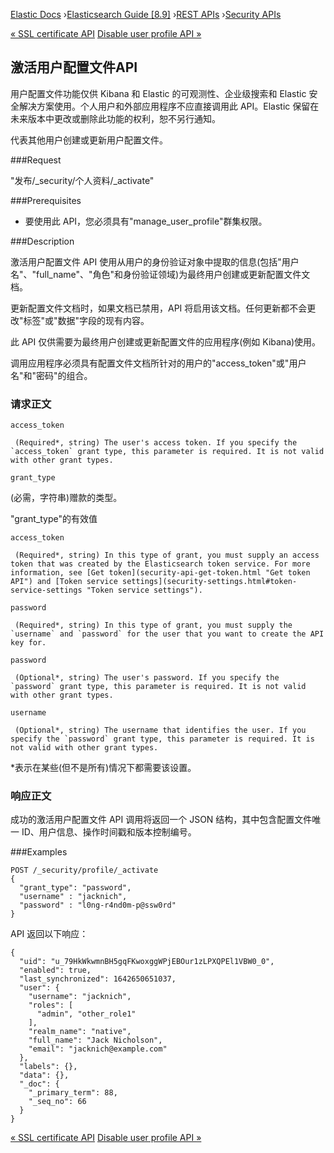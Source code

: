 

[Elastic Docs](/guide/) ›[Elasticsearch Guide [8.9]](index.md) ›[REST
APIs](rest-apis.md) ›[Security APIs](security-api.md)

[« SSL certificate API](security-api-ssl.md) [Disable user profile API
»](security-api-disable-user-profile.md)

## 激活用户配置文件API

用户配置文件功能仅供 Kibana 和 Elastic 的可观测性、企业级搜索和 Elastic 安全解决方案使用。个人用户和外部应用程序不应直接调用此 API。Elastic 保留在未来版本中更改或删除此功能的权利，恕不另行通知。

代表其他用户创建或更新用户配置文件。

###Request

"发布/_security/个人资料/_activate"

###Prerequisites

* 要使用此 API，您必须具有"manage_user_profile"群集权限。

###Description

激活用户配置文件 API 使用从用户的身份验证对象中提取的信息(包括"用户名"、"full_name"、"角色"和身份验证领域)为最终用户创建或更新配置文件文档。

更新配置文件文档时，如果文档已禁用，API 将启用该文档。任何更新都不会更改"标签"或"数据"字段的现有内容。

此 API 仅供需要为最终用户创建或更新配置文件的应用程序(例如 Kibana)使用。

调用应用程序必须具有配置文件文档所针对的用户的"access_token"或"用户名"和"密码"的组合。

### 请求正文

`access_token`

     (Required*, string) The user's access token. If you specify the `access_token` grant type, this parameter is required. It is not valid with other grant types. 
`grant_type`

    

(必需，字符串)赠款的类型。

"grant_type"的有效值

`access_token`

     (Required*, string) In this type of grant, you must supply an access token that was created by the Elasticsearch token service. For more information, see [Get token](security-api-get-token.html "Get token API") and [Token service settings](security-settings.html#token-service-settings "Token service settings"). 
`password`

     (Required*, string) In this type of grant, you must supply the `username` and `password` for the user that you want to create the API key for. 

`password`

     (Optional*, string) The user's password. If you specify the `password` grant type, this parameter is required. It is not valid with other grant types. 
`username`

     (Optional*, string) The username that identifies the user. If you specify the `password` grant type, this parameter is required. It is not valid with other grant types. 

*表示在某些(但不是所有)情况下都需要该设置。

### 响应正文

成功的激活用户配置文件 API 调用将返回一个 JSON 结构，其中包含配置文件唯一 ID、用户信息、操作时间戳和版本控制编号。

###Examples

    
    
    POST /_security/profile/_activate
    {
      "grant_type": "password",
      "username" : "jacknich",
      "password" : "l0ng-r4nd0m-p@ssw0rd"
    }

API 返回以下响应：

    
    
    {
      "uid": "u_79HkWkwmnBH5gqFKwoxggWPjEBOur1zLPXQPEl1VBW0_0",
      "enabled": true,
      "last_synchronized": 1642650651037,
      "user": {
        "username": "jacknich",
        "roles": [
          "admin", "other_role1"
        ],
        "realm_name": "native",
        "full_name": "Jack Nicholson",
        "email": "jacknich@example.com"
      },
      "labels": {},
      "data": {},
      "_doc": {
        "_primary_term": 88,
        "_seq_no": 66
      }
    }

[« SSL certificate API](security-api-ssl.md) [Disable user profile API
»](security-api-disable-user-profile.md)
